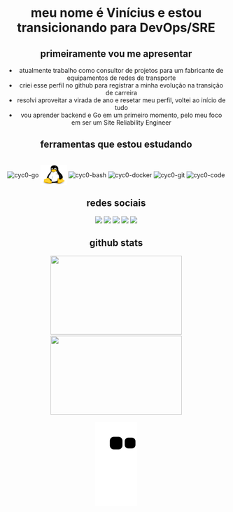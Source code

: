 <h1 align="center"> meu nome é Vinícius e estou transicionando para DevOps/SRE </h1>

<h2 align="center"> primeiramente vou me apresentar</h2>
<ul align="center">
  <li>atualmente trabalho como consultor de projetos para um fabricante de equipamentos de redes de transporte</li>
  <li>criei esse perfil no github para registrar a minha evolução na transição de carreira</li>
  <li>resolvi aproveitar a virada de ano e resetar meu perfil, voltei ao início de tudo</li>
  <li>vou aprender backend e Go em um primeiro momento, pelo meu foco em ser um Site Reliability Engineer</li>
</ul>
<h2 align="center"> ferramentas que estou estudando</h2>

<div align="center" style="display: inline_block"><br>
  <img align="center" alt="cyc0-go" height="45" width="60" src="https://cdn.jsdelivr.net/gh/devicons/devicon/icons/go/go-original.svg">
  <img align="center" alt="cyc0-linux" height="45" width="60" src="https://github.com/devicons/devicon/blob/master/icons/linux/linux-original.svg">
  <img align="center" alt="cyc0-bash" height="45" width="60" src="https://cdn.jsdelivr.net/gh/devicons/devicon/icons/bash/bash-original.svg">
  <img align="center" alt="cyc0-docker" height="45" width="60" src="https://cdn.jsdelivr.net/gh/devicons/devicon/icons/docker/docker-original.svg">
  <img align="center" alt="cyc0-git" height="45" width="60" src="https://cdn.jsdelivr.net/gh/devicons/devicon/icons/git/git-original.svg">
  <img align="center" alt="cyc0-code" height="45" width="60"src="https://cdn.jsdelivr.net/gh/devicons/devicon/icons/vscode/vscode-original.svg">
</div>

<h2 align="center"> redes sociais</h2>
<div align="center">
  <a href="https://www.linkedin.com/in/vinicius-santana-da-silva" target="_blank"><img src="https://img.shields.io/badge/-LinkedIn-%230077B5?style=for-the-badge&logo=linkedin&logoColor=white" target="_blank"></a>
  <a href="https://t.me/bl4cktux89" target="_blank"><img src="https://img.shields.io/badge/Telegram-2CA5E0?style=for-the-badge&logo=telegram&logoColor=white" target="_blank"></a>
  <a href="https://www.instagram.com/bl4cktux89/" target="_blank"><img src="https://img.shields.io/badge/Instagram-E4405F?style=for-the-badge&logo=instagram&logoColor=white" target="_blank"></a>
  <a href="https://www.twitter.com/bl4cktux89/" target="_blank"><img src="https://img.shields.io/badge/Twitter-1DA1F2?style=for-the-badge&logo=twitter&logoColor=white" target="_blank"></a>
  <a href="https://dev.to/bl4cktux89" target="_blank"><img src="https://img.shields.io/badge/dev.to-0A0A0A?style=for-the-badge&logo=dev.to&logoColor=white" target="_blank"></a>
</div>  

<h2 align="center"> github stats</h2>
<div align="center">
  <a href="https://github.com/bl4cktux89">
  <img height="180" width="300" src="https://github-readme-stats.vercel.app/api?username=bl4cktux89&show_icons=true&theme=dracula&include_all_commits=true&count_private=true"/>
  <img height="180" width="300" src="https://github-readme-stats.vercel.app/api/top-langs/?username=bl4cktux89&layout=compact&langs_count=7&theme=dracula"/>

  ![Snake animation](https://github.com/bl4cktux89/bl4cktux89/blob/output/github-contribution-grid-snake.svg)
</div>
